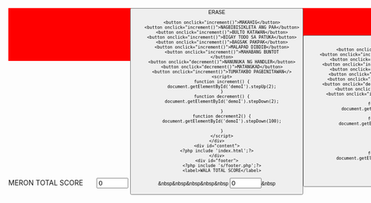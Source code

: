 
<html>
<style type="text/css">
 }
 body{
margin:0;
padding:0;
}
div#header{
width:100%;
height:107px;
position:fixed;
z-index:100;
background-color:#F00;

 } 

div#footer{
width:100%;
height:107x;
position:fixed;
bottom:0;
background-color:#06F;
}
div#content{
background-color:#111;
width:2%;
height:2%;
position:absolute;

    }
    button {
    background-color: ;
    color: black;
    text-align: center;
    font-size: 10px;
    {
</style>
<body>
<div id="container">
    <div id="header">
        <?php include 's/header.php';?
        <label>MERON TOTAL SCORE</label>
        &nbsp&nbsp&nbsp&nbsp&nbsp  <input id=demoI type=number value=0 min=0 max=100> <button onclick="decrement2()">ERASE</><br>
        
        <button onclick="increment()">MAKAHIG</button>
        <button onclick="increment()">NAGBIBISIKLETA ANG PAA</button>
        <button onclick="increment()">BULTO KATAWAN</button>
        <button onclick="increment()">BIGAY TODO SA PATUKA</button>
        <button onclick="increment()">BAGSAK PAKPAK</button>
        <button onclick="increment()">MALAPAD DIBDIB</button>
        <button onclick="increment()">MAHABANG BUNTOT
        </button>
        <button onclick="decrement()">NANUNUKA NG HANDLER</button>
        <button onclick="decrement()">MATANGKAD</button>
        <button onclick="increment()">TUMATAKBO PAGBINITAWAN</>
        <script>
        function increment() {
        document.getElementById('demoI').stepUp(2);
        }
        function decrement() {
        document.getElementById('demoI').stepDown(2);
        
        }
        function decrement2() {
        document.getElementById('demoI').stepDown(100);
        
        }
        </script>
    </div>
    <div id="content">
    <?php include 'index.html';?>
    </div>
    <div id="footer">
        <?php include 's/footer.php';?>
        <label>WALA TOTAL SCORE</label>
   &nbsp&nbsp&nbsp&nbsp&nbsp  <input id=2demoI type=number value=0 min=0 max=100>&nbsp<button onclick="decrement3()">ERASE</>
      
       <button onclick="increment1()">MAKAHIG</button>
         <button onclick="increment1()">NAGBIBISIKLETA ANG PAA</button>
        <button onclick="increment1()">BULTO KATAWAN</button>
         <button onclick="increment1()">BIGAY TODO SA PATUKA</button>
        <button onclick="increment1()">BAGSAK PAKPAK</button>
        <button onclick="increment1()">MALAPAD DIBDIB</button>
        <button onclick="increment1()">MAHABANG BUNTOT</button>
        <button onclick="decrement1()">NANUNUKA NG HANDLER</button>
        <button onclick="decrement1()">MATANGKAD</button>
        <button onclick="increment1()">TUMATAKBO PAGBINITAWAN</>
        <script>
        function increment1() {
        document.getElementById('2demoI').stepUp(2);
        }
        function decrement1() {
        document.getElementById('2demoI').stepDown(2);
       
     
        
        
        }
        function decrement3() {
        document.getElementById('2demoI').stepDown(100);
        
        }
        </script>
    </div>
</div>
</body>
I have header and footer only after I clicked not in the split screen: pic2

html
css
</html>

